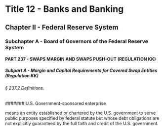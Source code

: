 
# Title 12 - Banks and Banking
## Chapter II - Federal Reserve System
### Subchapter A - Board of Governors of the Federal Reserve System
#### PART 237 - SWAPS MARGIN AND SWAPS PUSH-OUT (REGULATION KK)
##### Subpart A - Margin and Capital Requirements for Covered Swap Entities (Regulation KK)
###### § 237.2 Definitions.
####### U.S. Government-sponsored enterprise

means an entity established or chartered by the U.S. government to serve public purposes specified by federal statute but whose debt obligations are not explicitly guaranteed by the full faith and credit of the U.S. government.
